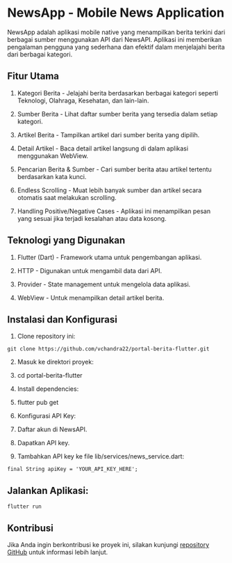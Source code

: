 # NewsApp - Mobile News Application

NewsApp adalah aplikasi mobile native yang menampilkan berita terkini dari berbagai sumber menggunakan API dari NewsAPI. Aplikasi ini memberikan pengalaman pengguna yang sederhana dan efektif dalam menjelajahi berita dari berbagai kategori.

## Fitur Utama

1. Kategori Berita - Jelajahi berita berdasarkan berbagai kategori seperti Teknologi, Olahraga, Kesehatan, dan lain-lain.

2. Sumber Berita - Lihat daftar sumber berita yang tersedia dalam setiap kategori.

3. Artikel Berita - Tampilkan artikel dari sumber berita yang dipilih.

4. Detail Artikel - Baca detail artikel langsung di dalam aplikasi menggunakan WebView.

5. Pencarian Berita & Sumber - Cari sumber berita atau artikel tertentu berdasarkan kata kunci.

6. Endless Scrolling - Muat lebih banyak sumber dan artikel secara otomatis saat melakukan scrolling.

7. Handling Positive/Negative Cases - Aplikasi ini menampilkan pesan yang sesuai jika terjadi kesalahan atau data kosong.

## Teknologi yang Digunakan

1. Flutter (Dart) - Framework utama untuk pengembangan aplikasi.

2. HTTP - Digunakan untuk mengambil data dari API.

3. Provider - State management untuk mengelola data aplikasi.

4. WebView - Untuk menampilkan detail artikel berita.

## Instalasi dan Konfigurasi

1. Clone repository ini:

`git clone https://github.com/vchandra22/portal-berita-flutter.git`

2. Masuk ke direktori proyek:

3. cd portal-berita-flutter

4. Install dependencies:

5. flutter pub get

6. Konfigurasi API Key:

7. Daftar akun di NewsAPI.

8. Dapatkan API key.

9. Tambahkan API key ke file lib/services/news_service.dart:

`final String apiKey = 'YOUR_API_KEY_HERE';`

## Jalankan Aplikasi:

`flutter run`

## Kontribusi

Jika Anda ingin berkontribusi ke proyek ini, silakan kunjungi [repository GitHub](https://github.com/vchandra22/portal-berita-flutter) untuk informasi lebih lanjut.


